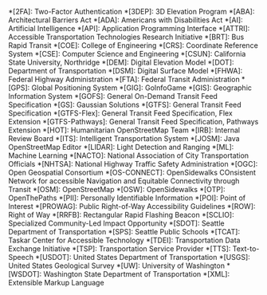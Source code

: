 *[2FA]: Two-Factor Authentication
*[3DEP]: 3D Elevation Program
*[ABA]: Architectural Barriers Act
*[ADA]: Americans with Disabilities Act
*[AI]: Artificial Intelligence
*[API]: Application Programming Interface
*[ATTRI]: Accessible Transportation Technologies Research Initiative
*[BRT]: Bus Rapid Transit
*[COE]: College of Engineering
*[CRS]: Coordinate Reference System
*[CSE]: Computer Science and Engineering
*[CSUN]: California State University, Northridge
*[DEM]: Digital Elevation Model
*[DOT]: Department of Transportation
*[DSM]: Digital Surface Model
*[FHWA]: Federal Highway Administration
*[FTA]: Federal Transit Administration
*[GPS]: Global Positioning System
*[GIG]: GoInfoGame
*[GIS]: Geographic Information System
*[GOFS]: General On-Demand Transit Feed Specification 
*[GS]: Gaussian Solutions
*[GTFS]: General Transit Feed Specification
*[GTFS-Flex]: General Transit Feed Specification, Flex Extension
*[GTFS-Pathways]: General Transit Feed Specification, Pathways Extension
*[HOT]: Humanitarian OpenStreetMap Team
*[IRB]: Internal Review Board
*[ITS]: Intelligent Transportation System
*[JOSM]: Java OpenStreetMap Editor
*[LIDAR]: Light Detection and Ranging
*[ML]: Machine Learning
*[NACTO]: National Association of City Transportation Officials
*[NHTSA]: National Highway Traffic Safety Administration
*[OGC]: Open Geospatial Consortium
*[OS-CONNECT]: OpenSidewalks COnsistent Network for accessible Navigation and Equitable Connectivity through Transit
*[OSM]: OpenStreetMap
*[OSW]: OpenSidewalks
*[OTP]: OpenThePaths
*[PII]: Personally Identifiable Information
*[POI]: Point of Interest
*[PROWAG]: Public Right-of-Way Accessibility Guidelines
*[ROW]: Right of Way
*[RRFB]: Rectangular Rapid Flashing Beacon
*[SCLIO]: Specialized Community-Led Impact Opportunity
*[SDOT]: Seattle Department of Transportation
*[SPS]: Seattle Public Schools
*[TCAT]: Taskar Center for Accessible Technology
*[TDEI]: Transportation Data Exchange Initiative
*[TSP]: Transportation Service Provider
*[TTS]: Text-to-Speech
*[USDOT]: United States Department of Transportation
*[USGS]: United States Geological Survey
*[UW]: University of Washington
*[WSDOT]: Washington State Department of Transportation
*[XML]: Extensible Markup Language
